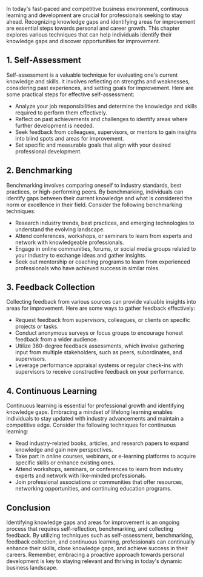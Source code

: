 
In today's fast-paced and competitive business environment, continuous learning and development are crucial for professionals seeking to stay ahead. Recognizing knowledge gaps and identifying areas for improvement are essential steps towards personal and career growth. This chapter explores various techniques that can help individuals identify their knowledge gaps and discover opportunities for improvement.

1\. Self-Assessment
------------------

Self-assessment is a valuable technique for evaluating one's current knowledge and skills. It involves reflecting on strengths and weaknesses, considering past experiences, and setting goals for improvement. Here are some practical steps for effective self-assessment:

* Analyze your job responsibilities and determine the knowledge and skills required to perform them effectively.
* Reflect on past achievements and challenges to identify areas where further development is needed.
* Seek feedback from colleagues, supervisors, or mentors to gain insights into blind spots and areas for improvement.
* Set specific and measurable goals that align with your desired professional development.

2\. Benchmarking
---------------

Benchmarking involves comparing oneself to industry standards, best practices, or high-performing peers. By benchmarking, individuals can identify gaps between their current knowledge and what is considered the norm or excellence in their field. Consider the following benchmarking techniques:

* Research industry trends, best practices, and emerging technologies to understand the evolving landscape.
* Attend conferences, workshops, or seminars to learn from experts and network with knowledgeable professionals.
* Engage in online communities, forums, or social media groups related to your industry to exchange ideas and gather insights.
* Seek out mentorship or coaching programs to learn from experienced professionals who have achieved success in similar roles.

3\. Feedback Collection
----------------------

Collecting feedback from various sources can provide valuable insights into areas for improvement. Here are some ways to gather feedback effectively:

* Request feedback from supervisors, colleagues, or clients on specific projects or tasks.
* Conduct anonymous surveys or focus groups to encourage honest feedback from a wider audience.
* Utilize 360-degree feedback assessments, which involve gathering input from multiple stakeholders, such as peers, subordinates, and supervisors.
* Leverage performance appraisal systems or regular check-ins with supervisors to receive constructive feedback on your performance.

4\. Continuous Learning
----------------------

Continuous learning is essential for professional growth and identifying knowledge gaps. Embracing a mindset of lifelong learning enables individuals to stay updated with industry advancements and maintain a competitive edge. Consider the following techniques for continuous learning:

* Read industry-related books, articles, and research papers to expand knowledge and gain new perspectives.
* Take part in online courses, webinars, or e-learning platforms to acquire specific skills or enhance existing ones.
* Attend workshops, seminars, or conferences to learn from industry experts and network with like-minded professionals.
* Join professional associations or communities that offer resources, networking opportunities, and continuing education programs.

Conclusion
----------

Identifying knowledge gaps and areas for improvement is an ongoing process that requires self-reflection, benchmarking, and collecting feedback. By utilizing techniques such as self-assessment, benchmarking, feedback collection, and continuous learning, professionals can continually enhance their skills, close knowledge gaps, and achieve success in their careers. Remember, embracing a proactive approach towards personal development is key to staying relevant and thriving in today's dynamic business landscape.
